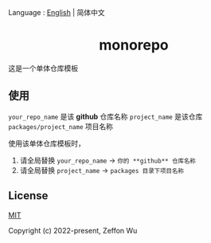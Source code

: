 Language : [English](./README.md) | 简体中文

<h1 align="center">monorepo</h1>

这是一个单体仓库模板

## 使用

`your_repo_name` 是该 **github** 仓库名称
`project_name` 是该仓库 `packages/project_name` 项目名称

使用该单体仓库模板时，
1. 请全局替换 `your_repo_name`    ->  `你的 **github** 仓库名称`
2. 请全局替换 `project_name`  ->  `packages 目录下项目名称`

## License

[MIT](https://opensource.org/licenses/MIT)

Copyright (c) 2022-present, Zeffon Wu
